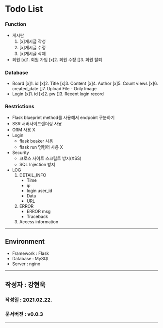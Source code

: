 # Todo List
### Function
- 게시판
    1. [x]게시글 작성
    2. [x]게시글 수정
    3. [x]게시글 삭제
- 회원
    [x]1. 회원 가입
    [x]2. 회원 수정
    []3. 회원 탈퇴

### Database 
- Board
    [x]1. id
    [x]2. Title
    [x]3. Content
    [x]4. Author
    [x]5. Count views
    [x]6. created_date
    []7. Upload File
        - Only Image
- Login
    [x]1. id
    [x]2. pw
    []3. Recent login record
    
### Restrictions
- Flask blueprint method를 사용해서 endpoint 구분하기
- SSR 서버사이드렌더링 사용
- ORM 사용 X
- Login
    - flask beaker 사용
    - flask run 명령어 사용 X
- Security
    - 크로스 사이트 스크립트 방지(XSS)
    - SQL Injection 방지
- LOG
    1. DETAIL_INFO
        - Time
        - ip
        - login user_id
        - Data
        - URL
    2. ERROR
        - ERROR msg
        - Traceback
    3. Access information
---
## Environment 
- Framework : Flask
- Database : MySQL
- Server : nginx
---
## 작성자 : 강현욱
### 작성일 : 2021.02.22.
### 문서버전 : v0.0.3
---